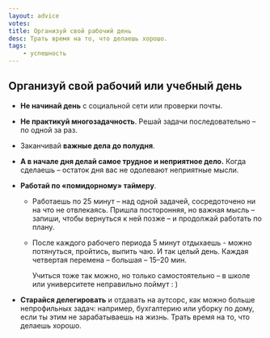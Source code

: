 ```yaml
---
layout: advice
votes:
title: Организуй свой рабочий день
desc: Трать время на то, что делаешь хорошо.
tags:
    - успешность
---
```


## Организуй свой рабочий или учебный день

- **Не начинай день** с социальной сети или проверки почты.

- **Не практикуй многозадачность**. Решай задачи последовательно – по одной за раз.

- Заканчивай **важные дела до полудня**.

- **А в начале дня делай самое трудное и неприятное дело.** Когда сделаешь – остаток дня вас не одолевают неприятные мысли.

- **Работай по «помидорному» таймеру**.

  - Работаешь по 25 минут – над одной задачей, сосредоточено ни на что не отвлекаясь. Пришла посторонняя, но важная мысль – запиши, чтобы вернуться к ней позже – и продолжай работать по плану.
  - После каждого рабочего периода 5 минут отдыхаешь - можно потянуться, пройтись, выпить чаю. И так целый день. Каждая четвертая перемена – большая – 15–20 мин.

    Учиться тоже так можно, но только самостоятельно – в школе или университете неправильно поймут : )

- **Старайся делегировать** и отдавать на аутсорс, как можно больше непрофильных задач: например, бухгалтерию или уборку по дому, если ты этим не зарабатываешь на жизнь. Трать время на то, что делаешь хорошо.
